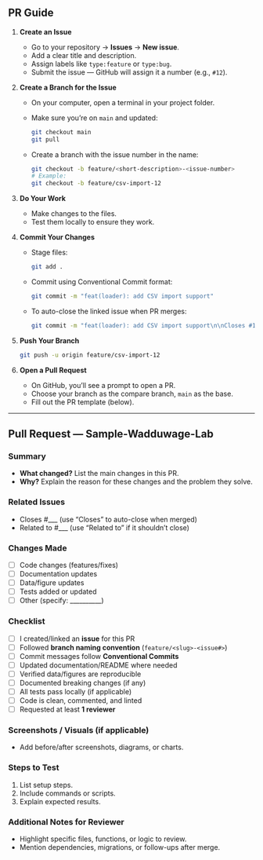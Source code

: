 ## PR Guide

1. **Create an Issue**

   * Go to your repository → **Issues** → **New issue**.
   * Add a clear title and description.
   * Assign labels like `type:feature` or `type:bug`.
   * Submit the issue — GitHub will assign it a number (e.g., `#12`).

2. **Create a Branch for the Issue**

   * On your computer, open a terminal in your project folder.
   * Make sure you’re on `main` and updated:

     ```bash
     git checkout main
     git pull
     ```
   * Create a branch with the issue number in the name:

     ```bash
     git checkout -b feature/<short-description>-<issue-number>
     # Example:
     git checkout -b feature/csv-import-12
     ```

3. **Do Your Work**

   * Make changes to the files.
   * Test them locally to ensure they work.

4. **Commit Your Changes**

   * Stage files:

     ```bash
     git add .
     ```
   * Commit using Conventional Commit format:

     ```bash
     git commit -m "feat(loader): add CSV import support"
     ```
   * To auto-close the linked issue when PR merges:

     ```bash
     git commit -m "feat(loader): add CSV import support\n\nCloses #12"
     ```

5. **Push Your Branch**

   ```bash
   git push -u origin feature/csv-import-12
   ```

6. **Open a Pull Request**

   * On GitHub, you’ll see a prompt to open a PR.
   * Choose your branch as the compare branch, `main` as the base.
   * Fill out the PR template (below).

---

## Pull Request — Sample-Wadduwage-Lab

### Summary

* **What changed?** List the main changes in this PR.
* **Why?** Explain the reason for these changes and the problem they solve.

### Related Issues

* Closes #\_\_\_  (use “Closes” to auto-close when merged)
* Related to #\_\_\_  (use “Related to” if it shouldn’t close)

### Changes Made

* [ ] Code changes (features/fixes)
* [ ] Documentation updates
* [ ] Data/figure updates
* [ ] Tests added or updated
* [ ] Other (specify: \_\_\_\_\_\_\_\_\_\_)

### Checklist

* [ ] I created/linked an **issue** for this PR
* [ ] Followed **branch naming convention** (`feature/<slug>-<issue#>`)
* [ ] Commit messages follow **Conventional Commits**
* [ ] Updated documentation/README where needed
* [ ] Verified data/figures are reproducible
* [ ] Documented breaking changes (if any)
* [ ] All tests pass locally (if applicable)
* [ ] Code is clean, commented, and linted
* [ ] Requested at least **1 reviewer**

### Screenshots / Visuals (if applicable)

* Add before/after screenshots, diagrams, or charts.

### Steps to Test

1. List setup steps.
2. Include commands or scripts.
3. Explain expected results.

### Additional Notes for Reviewer

* Highlight specific files, functions, or logic to review.
* Mention dependencies, migrations, or follow-ups after merge.

